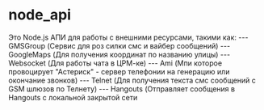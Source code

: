 # node_api

Это Node.js АПИ для работы с внешними ресурсами, такими как:
--- GMSGroup (Сервис для роз силки смс и вайбер сообщений) 
--- GoogleMaps (Для получения координат по названию улицы)
--- Websocket (Для работы чата в ЦРМ-ке)
--- Ami (Мпи которое провоцирует "Астериск" - сервер телефонии на генерацию или окончание звонков)
--- Telnet (Для получения текста смс сообщений с GSM шлюзов по Телнету)
--- Hangouts (Отправляет сообщения в Hangouts с локальной закрытой сети
